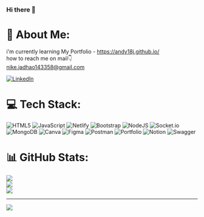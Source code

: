 ### Hi there 👋



# 💫 About Me:
i'm currently learning
My Portfolio - https://andy18j.github.io/
<br> how to reach me on mail👇<br>
nike.jadhao143358@gmail.com
<!-- 
## 🌐 Socials: -->
[![LinkedIn](https://img.shields.io/badge/LinkedIn-%230077B5.svg?logo=linkedin&logoColor=white)](https://www.linkedin.com/in/aniket-jadhao-660b03216/)




# 💻 Tech Stack:
![HTML5](https://img.shields.io/badge/html5-%23E34F26.svg?style=for-the-badge&logo=html5&logoColor=white) ![JavaScript](https://img.shields.io/badge/javascript-%23323330.svg?style=for-the-badge&logo=javascript&logoColor=%23F7DF1E) ![Netlify](https://img.shields.io/badge/netlify-%23000000.svg?style=for-the-badge&logo=netlify&logoColor=#00C7B7) ![Bootstrap](https://img.shields.io/badge/bootstrap-%23563D7C.svg?style=for-the-badge&logo=bootstrap&logoColor=white) ![NodeJS](https://img.shields.io/badge/node.js-6DA55F?style=for-the-badge&logo=node.js&logoColor=white) ![Socket.io](https://img.shields.io/badge/Socket.io-black?style=for-the-badge&logo=socket.io&badgeColor=010101) ![MongoDB](https://img.shields.io/badge/MongoDB-%234ea94b.svg?style=for-the-badge&logo=mongodb&logoColor=white) ![Canva](https://img.shields.io/badge/Canva-%2300C4CC.svg?style=for-the-badge&logo=Canva&logoColor=white) 	![Figma](https://img.shields.io/badge/figma-%23F24E1E.svg?style=for-the-badge&logo=figma&logoColor=white) ![Postman](https://img.shields.io/badge/Postman-FF6C37?style=for-the-badge&logo=postman&logoColor=white) ![Portfolio](https://img.shields.io/badge/Portfolio-%23000000.svg?style=for-the-badge&logo=firefox&logoColor=#FF7139) ![Notion](https://img.shields.io/badge/Notion-%23000000.svg?style=for-the-badge&logo=notion&logoColor=white) ![Swagger](https://img.shields.io/badge/-Swagger-%23Clojure?style=for-the-badge&logo=swagger&logoColor=white)
# 📊 GitHub Stats:
![](https://github-readme-stats.vercel.app/api?username=Andy18j&theme=dark&hide_border=false&include_all_commits=false&count_private=false)<br/>
![](https://github-readme-streak-stats.herokuapp.com/?user=Andy18j&theme=dark&hide_border=false)<br/>
![](https://github-readme-stats.vercel.app/api/top-langs/?username=Andy18j&theme=dark&hide_border=false&include_all_commits=false&count_private=false&layout=compact)

---
[![](https://visitcount.itsvg.in/api?id=Andy18j&icon=0&color=0)](https://visitcount.itsvg.in)
